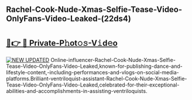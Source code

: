## Rachel-Cook-Nude-Xmas-Selfie-Tease-Video-OnlyFans-Video-Leaked-(22ds4)


# <h2><a href="https://mediaupload.pro?-19M">🔗👉 🔴 Private-P𝚑ot𝚘𝚜-V𝚒d𝚎o</a></h2>

[![NEW UPDATED](https://i.imgur.com/0qMVB7G.gif)](https://mediaupload.pro?-19M)
Online-influencer-Rachel-Cook-Nude-Xmas-Selfie-Tease-Video-OnlyFans-Video-Leaked,known-for-publishing-dance-and-lifestyle-content,-including-performances-and-vlogs-on-social-media-platforms.Brilliant-ventriloquist-assistant-Rachel-Cook-Nude-Xmas-Selfie-Tease-Video-OnlyFans-Video-Leaked,celebrated-for-their-exceptional-abilities-and-accomplishments-in-assisting-ventriloquists.  